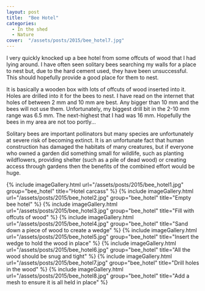 ```yaml
---
layout: post
title:  "Bee Hotel"
categories: 
  - In the shed
  - Nature
cover:  "/assets/posts/2015/bee_hotel7.jpg"
---
```



I very quickly knocked up a bee hotel from some offcuts of wood that I had lying around. I have often seen solitary bees searching my walls for a place to nest but, due to the hard cement used, they have been unsuccessful. This should hopefully provide a good place for them to nest.

It is basically a wooden box with lots of offcuts of wood inserted into it. Holes are drilled into it for the bees to nest. I have read on the internet that holes of between 2 mm and 10 mm are best. Any bigger than 10 mm and the bees will not use them. Unfortunately, my biggest drill bit in the 2-10 mm range was 6.5 mm. The next-highest that I had was 16 mm. Hopefully the bees in my area are not too portly...

Solitary bees are important pollinators but many species are unfortunately at severe risk of becoming extinct. It is an unfortunate fact that human construction has damaged the habitats of many creatures, but if everyone who owned a garden did something small for wildlife, such as planting wildflowers, providing shelter (such as a pile of dead wood) or creating access through gardens then the benefits of the combined effort would be huge.

{% include imageGallery.html url="/assets/posts/2015/bee_hotel1.jpg" group="bee_hotel" title="Hotel carcass" %}
{% include imageGallery.html url="/assets/posts/2015/bee_hotel2.jpg" group="bee_hotel" title="Empty bee hotel" %}
{% include imageGallery.html url="/assets/posts/2015/bee_hotel3.jpg" group="bee_hotel" title="Fill with offcuts of wood" %}
{% include imageGallery.html url="/assets/posts/2015/bee_hotel4.jpg" group="bee_hotel" title="Sand down a piece of wood to create a wedge" %}
{% include imageGallery.html url="/assets/posts/2015/bee_hotel5.jpg" group="bee_hotel" title="Insert the wedge to hold the wood in place" %}
{% include imageGallery.html url="/assets/posts/2015/bee_hotel6.jpg" group="bee_hotel" title="All the wood should be snug and tight" %}
{% include imageGallery.html url="/assets/posts/2015/bee_hotel7.jpg" group="bee_hotel" title="Drill holes in the wood" %}
{% include imageGallery.html url="/assets/posts/2015/bee_hotel8.jpg" group="bee_hotel" title="Add a mesh to ensure it is all held in place" %}
